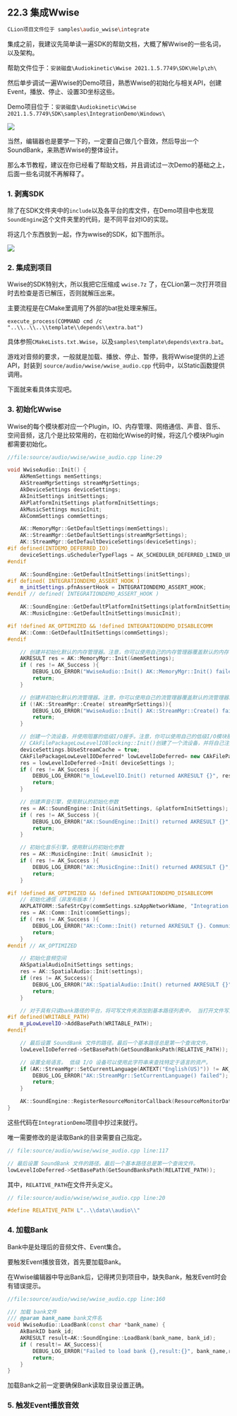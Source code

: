 ## 22.3 集成Wwise

```bash
CLion项目文件位于 samples\audio_wwise\integrate
```

集成之前，我建议先简单读一遍SDK的帮助文档，大概了解Wwise的一些名词，以及架构。

帮助文件位于：`安装磁盘\Audiokinetic\Wwise 2021.1.5.7749\SDK\Help\zh\`

然后单步调试一遍Wwise的Demo项目，熟悉Wwise的初始化与相关API，创建Event，播放、停止、设置3D坐标这些。

Demo项目位于：`安装磁盘\Audiokinetic\Wwise 2021.1.5.7749\SDK\samples\IntegrationDemo\Windows\`

![](../../imgs/audio_wwise/integrate/integration_demo.jpg)

当然，编辑器也是要学一下的，一定要自己做几个音效，然后导出一个SoundBank，来熟悉Wwise的整体设计。

那么本节教程，建议在你已经看了帮助文档，并且调试过一次Demo的基础之上，后面一些名词就不再解释了。

### 1. 剥离SDK

除了在SDK文件夹中的`include`以及各平台的库文件，在Demo项目中也发现`SoundEngine`这个文件夹里的代码，是不同平台对IO的实现。

将这几个东西放到一起，作为wwise的SDK，如下图所示。

![](../../imgs/audio_wwise/integrate/copy_sdk.jpg)

### 2. 集成到项目

Wwise的SDK特别大，所以我把它压缩成 `wwise.7z` 了，在CLion第一次打开项目时去检查是否已解压，否则就解压出来。

主要流程是在CMake里调用了外部的bat批处理来解压。

```
execute_process(COMMAND cmd /c "..\\..\\..\\template\\depends\\extra.bat")
```

具体参照`CMakeLists.txt.Wwise`，以及`samples\template\depends\extra.bat`。

游戏对音频的要求，一般就是加载、播放、停止、暂停，我将Wwise提供的上述API，封装到 `source/audio/wwise/wwise_audio.cpp` 代码中，以Static函数提供调用。

下面就来看具体实现吧。

### 3. 初始化Wwise

Wwise的每个模块都对应一个Plugin，IO、内存管理、网络通信、声音、音乐、空间音频，这几个是比较常用的，在初始化Wwise的时候，将这几个模块Plugin都需要初始化。

```c++
//file:source/audio/wwise/wwise_audio.cpp line:29

void WwiseAudio::Init() {
    AkMemSettings memSettings;
    AkStreamMgrSettings streamMgrSettings;
    AkDeviceSettings deviceSettings;
    AkInitSettings initSettings;
    AkPlatformInitSettings platformInitSettings;
    AkMusicSettings musicInit;
    AkCommSettings commSettings;

    AK::MemoryMgr::GetDefaultSettings(memSettings);
    AK::StreamMgr::GetDefaultSettings(streamMgrSettings);
    AK::StreamMgr::GetDefaultDeviceSettings(deviceSettings);
#if defined(INTDEMO_DEFERRED_IO)
    deviceSettings.uSchedulerTypeFlags = AK_SCHEDULER_DEFERRED_LINED_UP;
#endif

    AK::SoundEngine::GetDefaultInitSettings(initSettings);
#if defined( INTEGRATIONDEMO_ASSERT_HOOK )
    m_initSettings.pfnAssertHook = INTEGRATIONDEMO_ASSERT_HOOK;
#endif // defined( INTEGRATIONDEMO_ASSERT_HOOK )

    AK::SoundEngine::GetDefaultPlatformInitSettings(platformInitSettings);
    AK::MusicEngine::GetDefaultInitSettings(musicInit);

#if !defined AK_OPTIMIZED && !defined INTEGRATIONDEMO_DISABLECOMM
    AK::Comm::GetDefaultInitSettings(commSettings);
#endif

    // 创建并初始化默认的内存管理器。注意，你可以使用自己的内存管理器覆盖默认的内存管理器。详细信息请参考SDK文档。
    AKRESULT res = AK::MemoryMgr::Init(&memSettings);
    if ( res != AK_Success ){
        DEBUG_LOG_ERROR("WwiseAudio::Init() AK::MemoryMgr::Init() failed,res:{}", res);
        return;
    }

    // 创建并初始化默认的流管理器。注意，你可以使用自己的流管理器覆盖默认的流管理器。详细信息请参考SDK文档。
    if (!AK::StreamMgr::Create( streamMgrSettings)){
        DEBUG_LOG_ERROR("WwiseAudio::Init() AK::StreamMgr::Create() failed");
        return;
    }

    // 创建一个流设备，并使用阻塞的低级I/O握手。注意，你可以使用自己的低级I/O模块覆盖默认的低级I/O模块。详细信息请参考SDK文档。
    // CAkFilePackageLowLevelIOBlocking::Init()创建了一个流设备，并将自己注册为文件位置解析器。
    deviceSettings.bUseStreamCache = true;
    CAkFilePackageLowLevelIODeferred* lowLevelIoDeferred= new CAkFilePackageLowLevelIODeferred();
    res = lowLevelIoDeferred->Init( deviceSettings );
    if ( res != AK_Success ){
        DEBUG_LOG_ERROR("m_lowLevelIO.Init() returned AKRESULT {}", res );
        return;
    }

    // 创建声音引擎，使用默认的初始化参数
    res = AK::SoundEngine::Init(&initSettings, &platformInitSettings);
    if ( res != AK_Success ){
        DEBUG_LOG_ERROR("AK::SoundEngine::Init() returned AKRESULT {}", res );
        return;
    }

    // 初始化音乐引擎，使用默认的初始化参数
    res = AK::MusicEngine::Init( &musicInit );
    if ( res != AK_Success ){
        DEBUG_LOG_ERROR("AK::MusicEngine::Init() returned AKRESULT {}", res );
        return;
    }

#if !defined AK_OPTIMIZED && !defined INTEGRATIONDEMO_DISABLECOMM
    // 初始化通信（非发布版本！）
    AKPLATFORM::SafeStrCpy(commSettings.szAppNetworkName, "Integration Demo", AK_COMM_SETTINGS_MAX_STRING_SIZE);
    res = AK::Comm::Init(commSettings);
    if ( res != AK_Success ){
        DEBUG_LOG_ERROR("AK::Comm::Init() returned AKRESULT {}. Communication between the Wwise authoring application and the game will not be possible.", res );
        return;
    }
#endif // AK_OPTIMIZED

    // 初始化音频空间
    AkSpatialAudioInitSettings settings;
    res = AK::SpatialAudio::Init(settings);
    if (res != AK_Success){
        DEBUG_LOG_ERROR("AK::SpatialAudio::Init() returned AKRESULT {}", res);
        return;
    }

    // 对于具有只读bank路径的平台，将可写文件夹添加到基本路径列表中。 当打开文件写入失败时，IO 将回退到此路径。
#if defined(WRITABLE_PATH)
    m_pLowLevelIO->AddBasePath(WRITABLE_PATH);
#endif

    // 最后设置 SoundBank 文件的路径。最后一个基本路径总是第一个查询文件。
    lowLevelIoDeferred->SetBasePath(GetSoundBanksPath(RELATIVE_PATH));

    // 设置全局语言。 低级 I/O 设备可以使用此字符串来查找特定于语言的资产。
    if (AK::StreamMgr::SetCurrentLanguage(AKTEXT("English(US)")) != AK_Success){
        DEBUG_LOG_ERROR("AK::StreamMgr::SetCurrentLanguage() failed");
        return;
    }

    AK::SoundEngine::RegisterResourceMonitorCallback(ResourceMonitorDataCallback);
}
```

这些代码在`IntegrationDemo`项目中抄过来就行。

唯一需要修改的是读取Bank的目录需要自己指定。

```c++
// file:source/audio/wwise/wwise_audio.cpp line:117

// 最后设置 SoundBank 文件的路径。最后一个基本路径总是第一个查询文件。
lowLevelIoDeferred->SetBasePath(GetSoundBanksPath(RELATIVE_PATH));
```

其中，`RELATIVE_PATH`在文件开头定义。

```c++
// file:source/audio/wwise/wwise_audio.cpp line:20

#define RELATIVE_PATH L"..\\data\\audio\\"
```

### 4. 加载Bank

Bank中是处理后的音频文件、Event集合。

要触发Event播放音效，首先要加载Bank。

在Wwise编辑器中导出Bank后，记得拷贝到项目中，缺失Bank，触发Event时会有错误提示。

```c++
//file:source/audio/wwise/wwise_audio.cpp line:160

/// 加载 bank文件
/// @param bank_name bank文件名
void WwiseAudio::LoadBank(const char *bank_name) {
    AkBankID bank_id;
    AKRESULT result=AK::SoundEngine::LoadBank(bank_name, bank_id);
    if ( result!= AK_Success){
        DEBUG_LOG_ERROR("Failed to load bank {},result:{}", bank_name,result);
        return;
    }
}
```

加载Bank之前一定要确保Bank读取目录设置正确。

### 5. 触发Event播放音效

